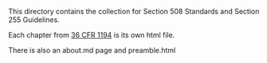 This directory contains the collection for Section 508 Standards and Section 255 Guidelines.

Each chapter from [36 CFR 1194](https://www.govinfo.gov/content/pkg/CFR-2019-title36-vol3/xml/CFR-2019-title36-vol3-part1194.xml) is its own html file.

There is also an about.md page and preamble.html
